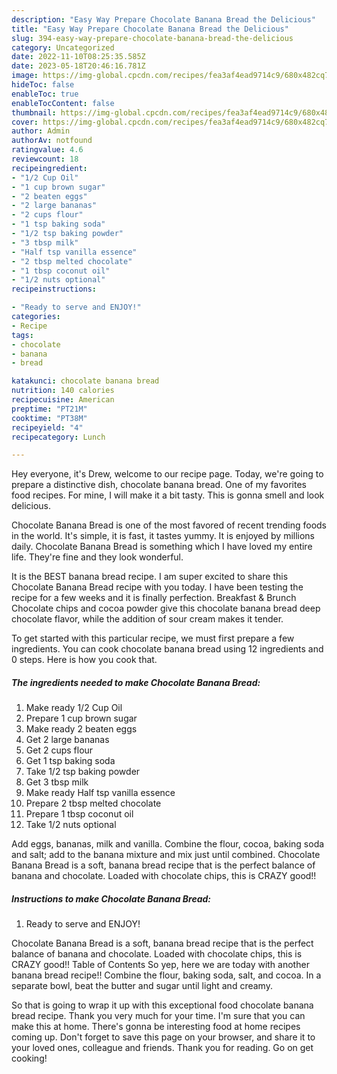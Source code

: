 ```yaml
---
description: "Easy Way Prepare Chocolate Banana Bread the Delicious"
title: "Easy Way Prepare Chocolate Banana Bread the Delicious"
slug: 394-easy-way-prepare-chocolate-banana-bread-the-delicious
category: Uncategorized
date: 2022-11-10T08:25:35.585Z
date: 2023-05-18T20:46:16.781Z
image: https://img-global.cpcdn.com/recipes/fea3af4ead9714c9/680x482cq70/chocolate-banana-bread-recipe-main-photo.jpg
hideToc: false
enableToc: true
enableTocContent: false
thumbnail: https://img-global.cpcdn.com/recipes/fea3af4ead9714c9/680x482cq70/chocolate-banana-bread-recipe-main-photo.jpg
cover: https://img-global.cpcdn.com/recipes/fea3af4ead9714c9/680x482cq70/chocolate-banana-bread-recipe-main-photo.jpg
author: Admin
authorAv: notfound
ratingvalue: 4.6
reviewcount: 18
recipeingredient:
- "1/2 Cup Oil"
- "1 cup brown sugar"
- "2 beaten eggs"
- "2 large bananas"
- "2 cups flour"
- "1 tsp baking soda"
- "1/2 tsp baking powder"
- "3 tbsp milk"
- "Half tsp vanilla essence"
- "2 tbsp melted chocolate"
- "1 tbsp coconut oil"
- "1/2 nuts optional"
recipeinstructions:

- "Ready to serve and ENJOY!"
categories:
- Recipe
tags:
- chocolate
- banana
- bread

katakunci: chocolate banana bread 
nutrition: 140 calories
recipecuisine: American
preptime: "PT21M"
cooktime: "PT38M"
recipeyield: "4"
recipecategory: Lunch

---
```



Hey everyone, it's Drew, welcome to our recipe page. Today, we're going to prepare a distinctive dish, chocolate banana bread. One of my favorites food recipes. For mine, I will make it a bit tasty. This is gonna smell and look delicious.

Chocolate Banana Bread is one of the most favored of recent trending foods in the world. It's simple, it is fast, it tastes yummy. It is enjoyed by millions daily. Chocolate Banana Bread is something which I have loved my entire life. They're fine and they look wonderful.

It is the BEST banana bread recipe. I am super excited to share this Chocolate Banana Bread recipe with you today. I have been testing the recipe for a few weeks and it is finally perfection. Breakfast &amp; Brunch Chocolate chips and cocoa powder give this chocolate banana bread deep chocolate flavor, while the addition of sour cream makes it tender.


To get started with this particular recipe, we must first prepare a few ingredients. You can cook chocolate banana bread using 12 ingredients and 0 steps. Here is how you cook that.

<!--inarticleads1-->

##### The ingredients needed to make Chocolate Banana Bread:

1. Make ready 1/2 Cup Oil
1. Prepare 1 cup brown sugar
1. Make ready 2 beaten eggs
1. Get 2 large bananas
1. Get 2 cups flour
1. Get 1 tsp baking soda
1. Take 1/2 tsp baking powder
1. Get 3 tbsp milk
1. Make ready Half tsp vanilla essence
1. Prepare 2 tbsp melted chocolate
1. Prepare 1 tbsp coconut oil
1. Take 1/2 nuts optional


Add eggs, bananas, milk and vanilla. Combine the flour, cocoa, baking soda and salt; add to the banana mixture and mix just until combined. Chocolate Banana Bread is a soft, banana bread recipe that is the perfect balance of banana and chocolate. Loaded with chocolate chips, this is CRAZY good!! 

<!--inarticleads2-->

##### Instructions to make Chocolate Banana Bread:


1. Ready to serve and ENJOY!

Chocolate Banana Bread is a soft, banana bread recipe that is the perfect balance of banana and chocolate. Loaded with chocolate chips, this is CRAZY good!! Table of Contents So yep, here we are today with another banana bread recipe!! Combine the flour, baking soda, salt, and cocoa. In a separate bowl, beat the butter and sugar until light and creamy. 

So that is going to wrap it up with this exceptional food chocolate banana bread recipe. Thank you very much for your time. I'm sure that you can make this at home. There's gonna be interesting food at home recipes coming up. Don't forget to save this page on your browser, and share it to your loved ones, colleague and friends. Thank you for reading. Go on get cooking!
